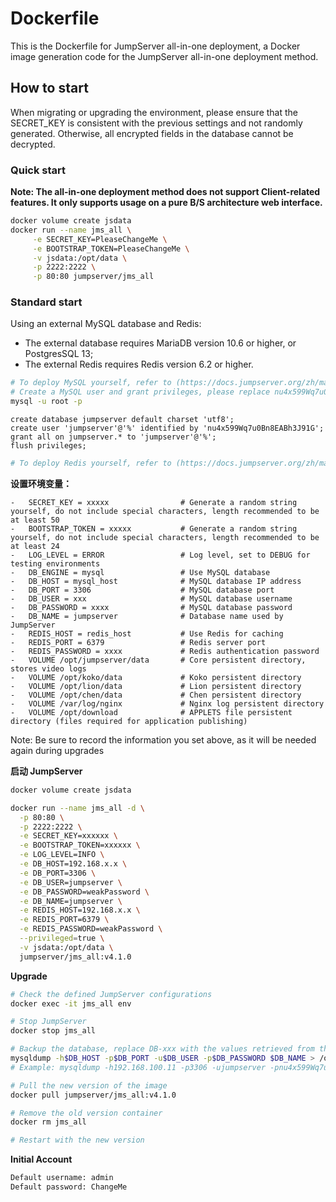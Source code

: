 # Dockerfile

This is the Dockerfile for JumpServer all-in-one deployment, a Docker image generation code for the JumpServer all-in-one deployment method.

## How to start

When migrating or upgrading the environment, please ensure that the SECRET_KEY is consistent with the previous settings and not randomly generated. Otherwise, all encrypted fields in the database cannot be decrypted.

### Quick start

**Note: The all-in-one deployment method does not support Client-related features. It only supports usage on a pure B/S architecture web interface.**

```sh
docker volume create jsdata
docker run --name jms_all \
     -e SECRET_KEY=PleaseChangeMe \
     -e BOOTSTRAP_TOKEN=PleaseChangeMe \
     -v jsdata:/opt/data \
     -p 2222:2222 \
     -p 80:80 jumpserver/jms_all
```

### Standard start

Using an external MySQL database and Redis:

  - The external database requires MariaDB version 10.6 or higher, or PostgresSQL 13;
  - The external Redis requires Redis version 6.2 or higher.

```sh
# To deploy MySQL yourself, refer to (https://docs.jumpserver.org/zh/master/install/setup_by_lb/#mysql)
# Create a MySQL user and grant privileges, please replace nu4x599Wq7u0Bn8EABh3J91G with your own password
mysql -u root -p
```

```mysql
create database jumpserver default charset 'utf8';
create user 'jumpserver'@'%' identified by 'nu4x599Wq7u0Bn8EABh3J91G';
grant all on jumpserver.* to 'jumpserver'@'%';
flush privileges;
```

```sh
# To deploy Redis yourself, refer to (https://docs.jumpserver.org/zh/master/install/setup_by_lb/#redis)
```

**设置环境变量：**

	-	SECRET_KEY = xxxxx                # Generate a random string yourself, do not include special characters, length recommended to be at least 50
	-	BOOTSTRAP_TOKEN = xxxxx           # Generate a random string yourself, do not include special characters, length recommended to be at least 24
	-	LOG_LEVEL = ERROR                 # Log level, set to DEBUG for testing environments
	-	DB_ENGINE = mysql                 # Use MySQL database
	-	DB_HOST = mysql_host              # MySQL database IP address
	-	DB_PORT = 3306                    # MySQL database port
	-	DB_USER = xxx                     # MySQL database username
	-	DB_PASSWORD = xxxx                # MySQL database password
	-	DB_NAME = jumpserver              # Database name used by JumpServer
	-	REDIS_HOST = redis_host           # Use Redis for caching
	-	REDIS_PORT = 6379                 # Redis server port
	-	REDIS_PASSWORD = xxxx             # Redis authentication password
	-	VOLUME /opt/jumpserver/data       # Core persistent directory, stores video logs
	-	VOLUME /opt/koko/data             # Koko persistent directory
	-	VOLUME /opt/lion/data             # Lion persistent directory
	-	VOLUME /opt/chen/data             # Chen persistent directory
	-	VOLUME /var/log/nginx             # Nginx log persistent directory
	-	VOLUME /opt/download              # APPLETS file persistent directory (files required for application publishing)


Note: Be sure to record the information you set above, as it will be needed again during upgrades

**启动 JumpServer**
```bash
docker volume create jsdata

docker run --name jms_all -d \
  -p 80:80 \
  -p 2222:2222 \
  -e SECRET_KEY=xxxxxx \
  -e BOOTSTRAP_TOKEN=xxxxxx \
  -e LOG_LEVEL=INFO \
  -e DB_HOST=192.168.x.x \
  -e DB_PORT=3306 \
  -e DB_USER=jumpserver \
  -e DB_PASSWORD=weakPassword \
  -e DB_NAME=jumpserver \
  -e REDIS_HOST=192.168.x.x \
  -e REDIS_PORT=6379 \
  -e REDIS_PASSWORD=weakPassword \
  --privileged=true \
  -v jsdata:/opt/data \
  jumpserver/jms_all:v4.1.0
```

**Upgrade**
```bash
# Check the defined JumpServer configurations
docker exec -it jms_all env

# Stop JumpServer
docker stop jms_all

# Backup the database, replace DB-xxx with the values retrieved from the docker exec -it jms_all env command
mysqldump -h$DB_HOST -p$DB_PORT -u$DB_USER -p$DB_PASSWORD $DB_NAME > /opt/jumpserver-<version>.sql
# Example: mysqldump -h192.168.100.11 -p3306 -ujumpserver -pnu4x599Wq7u0Bn8EABh3J91G jumpserver > /opt/jumpserver-v2.12.0.sql

# Pull the new version of the image
docker pull jumpserver/jms_all:v4.1.0

# Remove the old version container
docker rm jms_all

# Restart with the new version
```

**Initial Account**
```bash
Default username: admin
Default password: ChangeMe
```